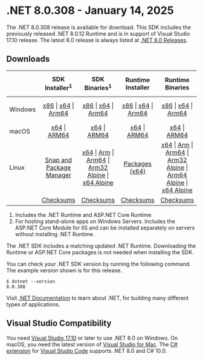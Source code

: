 # .NET 8.0.308 - January 14, 2025

The .NET 8.0.308 release is available for download. This SDK includes the previously released .NET 8.0.12 Runtime and is in support of Visual Studio 17.10 release. The latest 8.0 release is always listed at [.NET 8.0 Releases](../README.md).

## Downloads

|           | SDK Installer<sup>1</sup>                        | SDK Binaries<sup>1</sup>                 | Runtime Installer                                        | Runtime Binaries                                 | ASP.NET Core Runtime           |Windows Desktop Runtime          |
| --------- | :------------------------------------------:     | :----------------------:                 | :---------------------------:                            | :-------------------------:                      | :-----------------:            | :-----------------:            |
| Windows   | [x86][dotnet-sdk-win-x86.exe] \| [x64][dotnet-sdk-win-x64.exe] \| [Arm64][dotnet-sdk-win-arm64.exe] | [x86][dotnet-sdk-win-x86.zip] \| [x64][dotnet-sdk-win-x64.zip] \|  [Arm64][dotnet-sdk-win-arm64.zip] | [x86][dotnet-runtime-win-x86.exe] \| [x64][dotnet-runtime-win-x64.exe] \| [Arm64][dotnet-runtime-win-arm64.exe] | [x86][dotnet-runtime-win-x86.zip] \| [x64][dotnet-runtime-win-x64.zip] \| [Arm64][dotnet-runtime-win-arm64.zip] | [x86][aspnetcore-runtime-win-x86.exe] \| [x64][aspnetcore-runtime-win-x64.exe] \|<br/> [Hosting Bundle][dotnet-hosting-win.exe]<sup>2</sup> | [x86][windowsdesktop-runtime-win-x86.exe] \| [x64][windowsdesktop-runtime-win-x64.exe] \| [Arm64][windowsdesktop-runtime-win-arm64.exe] |
| macOS     | [x64][dotnet-sdk-osx-x64.pkg] \| [ARM64][dotnet-sdk-osx-arm64.pkg] | [x64][dotnet-sdk-osx-x64.tar.gz] \| [ARM64][dotnet-sdk-osx-arm64.tar.gz]  | [x64][dotnet-runtime-osx-x64.pkg] \| [ARM64][dotnet-runtime-osx-arm64.pkg] | [x64][dotnet-runtime-osx-x64.tar.gz] \| [ARM64][dotnet-runtime-osx-arm64.tar.gz]| [x64][aspnetcore-runtime-osx-x64.tar.gz] \| [ARM64][aspnetcore-runtime-osx-arm64.tar.gz] | - |<sup>1</sup>
| Linux     |  [Snap and Package Manager](../install-linux.md)  | [x64][dotnet-sdk-linux-x64.tar.gz] \| [Arm][dotnet-sdk-linux-arm.tar.gz]  \| [Arm64][dotnet-sdk-linux-arm64.tar.gz] \| [Arm32 Alpine][dotnet-sdk-linux-musl-arm.tar.gz]  \| [x64 Alpine][dotnet-sdk-linux-musl-x64.tar.gz] | [Packages (x64)][linux-packages] | [x64][dotnet-runtime-linux-x64.tar.gz] \| [Arm][dotnet-runtime-linux-arm.tar.gz] \| [Arm64][dotnet-runtime-linux-arm64.tar.gz] \| [Arm32 Alpine][dotnet-runtime-linux-musl-arm.tar.gz] \| [Arm64 Alpine][dotnet-runtime-linux-musl-arm64.tar.gz] \| [x64 Alpine][dotnet-runtime-linux-musl-x64.tar.gz]  | [x64][aspnetcore-runtime-linux-x64.tar.gz]<sup>1</sup>  \| [Arm][aspnetcore-runtime-linux-arm.tar.gz]<sup>1</sup> \| [Arm64][aspnetcore-runtime-linux-arm64.tar.gz]<sup>1</sup> \| [x64 Alpine][aspnetcore-runtime-linux-musl-x64.tar.gz] | - | <sup>1</sup> |
|  | [Checksums][checksums-sdk]                             | [Checksums][checksums-sdk]                                      | [Checksums][checksums-runtime]                             | [Checksums][checksums-runtime]  | [Checksums][checksums-runtime]  | [Checksums][checksums-runtime]

1. Includes the .NET Runtime and ASP.NET Core Runtime
2. For hosting stand-alone apps on Windows Servers. Includes the ASP.NET Core Module for IIS and can be installed separately on servers without installing .NET Runtime.

The .NET SDK includes a matching updated .NET Runtime. Downloading the Runtime or ASP.NET Core packages is not needed when installing the SDK.

You can check your .NET SDK version by running the following command. The example version shown is for this release.

```console
$ dotnet --version
8.0.308
```
Visit [.NET Documentation](https://learn.microsoft.com/dotnet/) to learn about .NET, for building many different types of applications.

## Visual Studio Compatibility

You need [Visual Studio 17.10](https://visualstudio.microsoft.com) or later to use .NET 8.0 on Windows. On macOS, you need the latest version of [Visual Studio for Mac](https://visualstudio.microsoft.com/vs/mac/). The [C# extension](https://code.visualstudio.com/docs/languages/dotnet) for [Visual Studio Code](https://code.visualstudio.com/) supports .NET 8.0 and C# 10.0.

[blob-runtime]: https://builds.dotnet.microsoft.com/dotnet/Runtime/
[blob-sdk]: https://builds.dotnet.microsoft.com/dotnet/Sdk/
[release-notes]: 8.0.308.md

[checksums-runtime]: https://builds.dotnet.microsoft.com/dotnet/checksums/8.0.12-sha.txt
[checksums-sdk]: https://builds.dotnet.microsoft.com/dotnet/checksums/8.0.12-sha.txt

[linux-install]: https://learn.microsoft.com/dotnet/core/install/linux
[dotnet-blog]:  https://devblogs.microsoft.com/dotnet/january-2025-updates/
[aspnet-blog]: https://devblogs.microsoft.com/dotnet/announcing-asp-net-core-in-net-8/
[maui-blog]: https://devblogs.microsoft.com/dotnet/update-on-dotnet-maui/

[linux-packages]: ../install-linux.md

[//]: # ( Runtime 8.0.12)
[dotnet-runtime-linux-arm.tar.gz]: https://download.visualstudio.microsoft.com/download/pr/a50c2f56-3ee5-4387-a9a7-4338b75fb5c9/41676fb7ec43d9108a65fc0d76c15717/dotnet-runtime-8.0.12-linux-arm.tar.gz
[dotnet-runtime-linux-arm64.tar.gz]: https://download.visualstudio.microsoft.com/download/pr/4bfa2e49-fd4b-4aa7-b5c7-cd344beb72e8/d04a3458f047737f9343430e901efadb/dotnet-runtime-8.0.12-linux-arm64.tar.gz
[dotnet-runtime-linux-musl-arm.tar.gz]: https://download.visualstudio.microsoft.com/download/pr/d77d220f-ba55-45b2-9013-5def3d55d558/8293468a0a39b4a61ce94f3ae5a65fdf/dotnet-runtime-8.0.12-linux-musl-arm.tar.gz
[dotnet-runtime-linux-musl-arm64.tar.gz]: https://download.visualstudio.microsoft.com/download/pr/3b021406-40a7-4609-8046-5877ae6b2c2d/8ca6aefd8b95ee56512416448d7ccc52/dotnet-runtime-8.0.12-linux-musl-arm64.tar.gz
[dotnet-runtime-linux-musl-x64.tar.gz]: https://download.visualstudio.microsoft.com/download/pr/bcf1eef7-7287-4076-9ad0-f5c308605952/d70135d19e557c3730f5b801d67d4e84/dotnet-runtime-8.0.12-linux-musl-x64.tar.gz
[dotnet-runtime-linux-x64.tar.gz]: https://download.visualstudio.microsoft.com/download/pr/14263fc6-1fdc-46cb-b692-df3e0f4204d0/24c37267d4f4e166df57ea3ec9acff18/dotnet-runtime-8.0.12-linux-x64.tar.gz
[dotnet-runtime-osx-arm64.pkg]: https://download.visualstudio.microsoft.com/download/pr/5a27ae2c-8b37-4804-bfc5-7a603a13ff98/91369cc31f0920918fb758a3f731f2ca/dotnet-runtime-8.0.12-osx-arm64.pkg
[dotnet-runtime-osx-arm64.tar.gz]: https://download.visualstudio.microsoft.com/download/pr/30fcac13-8a78-4495-84e6-00ae9445c76b/4989e4834115de71774568b0e606f09c/dotnet-runtime-8.0.12-osx-arm64.tar.gz
[dotnet-runtime-osx-x64.pkg]: https://download.visualstudio.microsoft.com/download/pr/6ca19dbc-b0c0-4541-afca-b72faf9a9e28/3af0eef5792041ece0b51e299058a270/dotnet-runtime-8.0.12-osx-x64.pkg
[dotnet-runtime-osx-x64.tar.gz]: https://download.visualstudio.microsoft.com/download/pr/3458a9c3-f34a-4d61-896c-1551ee66d5fe/bf3c24436ad390578caf1ccf185e3151/dotnet-runtime-8.0.12-osx-x64.tar.gz
[dotnet-runtime-win-arm64.exe]: https://download.visualstudio.microsoft.com/download/pr/cbcb7d8c-cae0-41f3-ab43-2f9f91567e09/9ae7d7b0f40e68258495e5fb3c157e78/dotnet-runtime-8.0.12-win-arm64.exe
[dotnet-runtime-win-arm64.zip]: https://download.visualstudio.microsoft.com/download/pr/ad6302ea-b7a6-4b83-8dcc-c932f9b8d037/5379348874d0ab07165734552a050b88/dotnet-runtime-8.0.12-win-arm64.zip
[dotnet-runtime-win-x64.exe]: https://download.visualstudio.microsoft.com/download/pr/136f4593-e3cd-4d52-bc25-579cdf46e80c/8b98c1347293b48c56c3a68d72f586a1/dotnet-runtime-8.0.12-win-x64.exe
[dotnet-runtime-win-x64.zip]: https://download.visualstudio.microsoft.com/download/pr/463d3b85-bccb-477d-8ecc-7e70dfa250f9/b95b5ffb83a79ede10fcbeb03abafc00/dotnet-runtime-8.0.12-win-x64.zip
[dotnet-runtime-win-x86.exe]: https://download.visualstudio.microsoft.com/download/pr/3210417e-ab32-4d14-a152-1ad9a2fcfdd2/da097cee5aa85bd79b6d593e3866fb7f/dotnet-runtime-8.0.12-win-x86.exe
[dotnet-runtime-win-x86.zip]: https://download.visualstudio.microsoft.com/download/pr/8d5320b6-e6af-486b-9b8e-3fb26ce1cc4e/c3db2f45b082b27a511ec25778da0c69/dotnet-runtime-8.0.12-win-x86.zip

[//]: # ( WindowsDesktop 8.0.12)
[windowsdesktop-runtime-win-arm64.exe]: https://download.visualstudio.microsoft.com/download/pr/87fb3e9d-aeac-4081-877f-bebee255590e/91660fdf05cd58d1dbecaa3b7f604159/windowsdesktop-runtime-8.0.12-win-arm64.exe
[windowsdesktop-runtime-win-arm64.zip]: https://download.visualstudio.microsoft.com/download/pr/80f19884-cbf4-4480-8624-65c7daea32d3/5cfeae5f660f35e5f87793f58b2c8fbd/windowsdesktop-runtime-8.0.12-win-arm64.zip
[windowsdesktop-runtime-win-x64.exe]: https://download.visualstudio.microsoft.com/download/pr/f1e7ffc8-c278-4339-b460-517420724524/f36bb75b2e86a52338c4d3a90f8dac9b/windowsdesktop-runtime-8.0.12-win-x64.exe
[windowsdesktop-runtime-win-x64.zip]: https://download.visualstudio.microsoft.com/download/pr/50c8d583-5433-4c69-9301-910c54c21e11/9a07f95ef6bfb572063b3e7f112c01bf/windowsdesktop-runtime-8.0.12-win-x64.zip
[windowsdesktop-runtime-win-x86.exe]: https://download.visualstudio.microsoft.com/download/pr/acf6e5d3-1e2f-4072-833c-fa84a10841c5/acd48342207247f404a5aaa58d1a1ea1/windowsdesktop-runtime-8.0.12-win-x86.exe
[windowsdesktop-runtime-win-x86.zip]: https://download.visualstudio.microsoft.com/download/pr/6dba8a66-f1e1-4666-94b4-577ad5f4af96/e77fbdc4c5095194a87296ca2f133bd4/windowsdesktop-runtime-8.0.12-win-x86.zip

[//]: # ( ASP 8.0.12)
[aspnetcore-runtime-linux-arm.tar.gz]: https://download.visualstudio.microsoft.com/download/pr/26fe9c15-40f6-4eb5-88fd-63d98eb259fa/c36789f8460b7e20371c38129d7fc160/aspnetcore-runtime-8.0.12-linux-arm.tar.gz
[aspnetcore-runtime-linux-arm64.tar.gz]: https://download.visualstudio.microsoft.com/download/pr/8953c6fe-3542-4cee-b022-a50e029882a5/1bbce821b1ae97ed11b305dd708c0437/aspnetcore-runtime-8.0.12-linux-arm64.tar.gz
[aspnetcore-runtime-linux-musl-arm.tar.gz]: https://download.visualstudio.microsoft.com/download/pr/d7cca8a1-ed7d-4dd1-a993-6766287f2f39/2775af53e9a24ddc6afac345ad417b5e/aspnetcore-runtime-8.0.12-linux-musl-arm.tar.gz
[aspnetcore-runtime-linux-musl-arm64.tar.gz]: https://download.visualstudio.microsoft.com/download/pr/90290d06-b7b6-4ad0-99d6-1bab0a557051/3ba84f7ecb0f681b8f7cead66124c373/aspnetcore-runtime-8.0.12-linux-musl-arm64.tar.gz
[aspnetcore-runtime-linux-musl-x64.tar.gz]: https://download.visualstudio.microsoft.com/download/pr/8f3afd94-2927-4be9-a935-da9f4dcdb004/c594a54091b5b85063f38879d50123a4/aspnetcore-runtime-8.0.12-linux-musl-x64.tar.gz
[aspnetcore-runtime-linux-x64.tar.gz]: https://download.visualstudio.microsoft.com/download/pr/df752f45-7e9f-4d13-8568-a88adda5aa04/9d59726fb38525b4956cbb1e1fe8a2c8/aspnetcore-runtime-8.0.12-linux-x64.tar.gz
[aspnetcore-runtime-osx-arm64.tar.gz]: https://download.visualstudio.microsoft.com/download/pr/16c2edb0-5977-4a8d-9060-1d8a673c6b44/6802cfea6e93712b7872614bf47ebb9f/aspnetcore-runtime-8.0.12-osx-arm64.tar.gz
[aspnetcore-runtime-osx-x64.tar.gz]: https://download.visualstudio.microsoft.com/download/pr/2d69b57b-d997-4364-a898-220293f49d9f/c192bee87281e416703f53da103925d3/aspnetcore-runtime-8.0.12-osx-x64.tar.gz
[aspnetcore-runtime-win-arm64.exe]: https://download.visualstudio.microsoft.com/download/pr/624ee47f-8abe-400a-a092-417b5937342d/a9fb583e5ec5b01170d779ea934dd0de/aspnetcore-runtime-8.0.12-win-arm64.exe
[aspnetcore-runtime-win-arm64.zip]: https://download.visualstudio.microsoft.com/download/pr/39c91812-45bc-43b1-acf5-0ff7656159b4/65fe28760d44b3032ad372e4460748c0/aspnetcore-runtime-8.0.12-win-arm64.zip
[aspnetcore-runtime-win-x64.exe]: https://download.visualstudio.microsoft.com/download/pr/462a0410-741f-4368-a3eb-9014e33d83be/fe802ebd409a3a1c8d2646c2ce546997/aspnetcore-runtime-8.0.12-win-x64.exe
[aspnetcore-runtime-win-x64.zip]: https://download.visualstudio.microsoft.com/download/pr/8d0d7926-8b5c-41fe-b3b3-3b5403463b82/14cf47a4a799dc8de46334359455fbec/aspnetcore-runtime-8.0.12-win-x64.zip
[aspnetcore-runtime-win-x86.exe]: https://download.visualstudio.microsoft.com/download/pr/dac8c971-de4e-4697-b08e-a601d42caae1/e93f55b140739da2392222946569f6a6/aspnetcore-runtime-8.0.12-win-x86.exe
[aspnetcore-runtime-win-x86.zip]: https://download.visualstudio.microsoft.com/download/pr/72c00f36-9fdf-49e7-b9cb-d959a4a296ee/6e20727162ad7d00ef073d35bac759f3/aspnetcore-runtime-8.0.12-win-x86.zip
[aspnetcore-runtime-composite-linux-arm.tar.gz]: https://download.visualstudio.microsoft.com/download/pr/e29fde86-a11a-467e-8910-1022092455fb/9145dec78af4967c95de19ef40d93e47/aspnetcore-runtime-composite-8.0.12-linux-arm.tar.gz
[aspnetcore-runtime-composite-linux-arm64.tar.gz]: https://download.visualstudio.microsoft.com/download/pr/d607c4e0-b1a5-42f0-b6ac-027283d62c19/e0aa5c568b7a128bda09b931da9e55ad/aspnetcore-runtime-composite-8.0.12-linux-arm64.tar.gz
[aspnetcore-runtime-composite-linux-musl-arm.tar.gz]: https://download.visualstudio.microsoft.com/download/pr/6ca36067-ed30-4704-bf8b-8e083944cf6e/e77f983134d73eddee72ca742f91500c/aspnetcore-runtime-composite-8.0.12-linux-musl-arm.tar.gz
[aspnetcore-runtime-composite-linux-musl-arm64.tar.gz]: https://download.visualstudio.microsoft.com/download/pr/ec91cd40-6280-471e-9772-16ae01c0c208/3b53761f9da3685ff5a97d6843d53ada/aspnetcore-runtime-composite-8.0.12-linux-musl-arm64.tar.gz
[aspnetcore-runtime-composite-linux-musl-x64.tar.gz]: https://download.visualstudio.microsoft.com/download/pr/f9a7561b-aaa3-42fa-ae90-543d238f39c7/ee41c0d3acd73a31435cb03e06204e46/aspnetcore-runtime-composite-8.0.12-linux-musl-x64.tar.gz
[aspnetcore-runtime-composite-linux-x64.tar.gz]: https://download.visualstudio.microsoft.com/download/pr/439907be-4685-4058-ac3e-2e8817e89056/de833ca8341b833acb3bafce6fbe0b80/aspnetcore-runtime-composite-8.0.12-linux-x64.tar.gz
[dotnet-hosting-win.exe]: https://download.visualstudio.microsoft.com/download/pr/976226c0-41dc-49ba-ad3c-14ed3f55294d/adfedbe9509adcca236e9035d0ba7d0a/dotnet-hosting-8.0.12-win.exe

[//]: # ( SDK 8.0.308)
[dotnet-sdk-linux-arm.tar.gz]: https://download.visualstudio.microsoft.com/download/pr/faa351a2-48ab-46be-b7cb-88444c642735/7c711c1cdd133f3e9eb3243bf51af198/dotnet-sdk-8.0.308-linux-arm.tar.gz
[dotnet-sdk-linux-arm64.tar.gz]: https://download.visualstudio.microsoft.com/download/pr/086519bb-5612-4c2c-8b80-c7984a46a276/4d4117e088dcda14516a8af754f25249/dotnet-sdk-8.0.308-linux-arm64.tar.gz
[dotnet-sdk-linux-musl-arm.tar.gz]: https://download.visualstudio.microsoft.com/download/pr/711b3696-81d7-4369-b9d4-a80190675959/4c08677a37df7a25e2eb44e05eec9ea3/dotnet-sdk-8.0.308-linux-musl-arm.tar.gz
[dotnet-sdk-linux-musl-arm64.tar.gz]: https://download.visualstudio.microsoft.com/download/pr/6f538f52-0116-408d-aee8-0e87d24c2f1a/14bbb255527d485953c961ae93b77778/dotnet-sdk-8.0.308-linux-musl-arm64.tar.gz
[dotnet-sdk-linux-musl-x64.tar.gz]: https://download.visualstudio.microsoft.com/download/pr/4801adb8-3aeb-4a4a-a2b4-78d213f7732c/a5f025926bd2463241d8774f4f6edf3f/dotnet-sdk-8.0.308-linux-musl-x64.tar.gz
[dotnet-sdk-linux-x64.tar.gz]: https://download.visualstudio.microsoft.com/download/pr/d7207d3f-a42e-4304-b4c7-73aeac93577d/156593f4ffbc65dc2dab850ba37ca270/dotnet-sdk-8.0.308-linux-x64.tar.gz
[dotnet-sdk-osx-arm64.pkg]: https://download.visualstudio.microsoft.com/download/pr/61cd18f3-cf9b-446c-a813-693833e147a6/dec6d37b5ddcd4113c48f662b351cd90/dotnet-sdk-8.0.308-osx-arm64.pkg
[dotnet-sdk-osx-arm64.tar.gz]: https://download.visualstudio.microsoft.com/download/pr/32218f90-bf6d-403a-9a62-35ba8d60bcad/175821940686b243c81ff8321414a79d/dotnet-sdk-8.0.308-osx-arm64.tar.gz
[dotnet-sdk-osx-x64.pkg]: https://download.visualstudio.microsoft.com/download/pr/b0623a60-c293-4e2b-903f-a1ecb59f3cce/e278a7886a6fe2c4eef406ef29308bad/dotnet-sdk-8.0.308-osx-x64.pkg
[dotnet-sdk-osx-x64.tar.gz]: https://download.visualstudio.microsoft.com/download/pr/0776860a-7d0e-4e55-94f6-b87f0f219b0a/a0400cc3a044fb101a2dab8616f6ae4a/dotnet-sdk-8.0.308-osx-x64.tar.gz
[dotnet-sdk-win-arm64.exe]: https://download.visualstudio.microsoft.com/download/pr/c5919c6b-e22f-4e85-a512-70990f47a77c/572bb887e6a2865158e655b38a431ff8/dotnet-sdk-8.0.308-win-arm64.exe
[dotnet-sdk-win-arm64.zip]: https://download.visualstudio.microsoft.com/download/pr/01afb365-9231-457b-9684-741232ed4157/b6636336f498056f9473246a1102d119/dotnet-sdk-8.0.308-win-arm64.zip
[dotnet-sdk-win-x64.exe]: https://download.visualstudio.microsoft.com/download/pr/9d35afb6-e1ae-439b-8673-ae0496623649/6d7b61c8c110d14cc9a8a95c8d9e63ea/dotnet-sdk-8.0.308-win-x64.exe
[dotnet-sdk-win-x64.zip]: https://download.visualstudio.microsoft.com/download/pr/926f520f-5bb6-4044-b4e0-266c967bf496/c383ff49040ba5ef93c455c6403ccffd/dotnet-sdk-8.0.308-win-x64.zip
[dotnet-sdk-win-x86.exe]: https://download.visualstudio.microsoft.com/download/pr/9b499a0d-db9d-4449-8f86-13b878750b7d/75dae61ac1c977972789c8cd4095191c/dotnet-sdk-8.0.308-win-x86.exe
[dotnet-sdk-win-x86.zip]: https://download.visualstudio.microsoft.com/download/pr/189e450f-33e4-479d-8f3d-7f73f693ff57/d406b03319f60ffa4ede21ad7f5ce80a/dotnet-sdk-8.0.308-win-x86.zip
